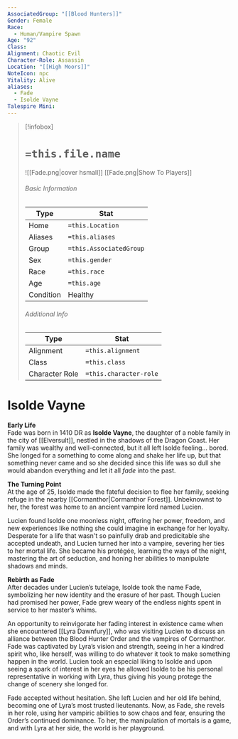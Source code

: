 ```yaml
---
AssociatedGroup: "[[Blood Hunters]]"
Gender: Female
Race:
  - Human/Vampire Spawn
Age: "92"
Class: 
Alignment: Chaotic Evil
Character-Role: Assassin
Location: "[[High Moors]]"
NoteIcon: npc
Vitality: Alive
aliases:
  - Fade
  - Isolde Vayne
Talespire Mini:
---
```


> [!infobox]
> # `=this.file.name`
> ![[Fade.png|cover hsmall]]
> [[Fade.png|Show To Players]]
> ###### Basic Information
> Type |  Stat |
> ---|---|
> Home | `=this.Location` |
> Aliases |`=this.aliases`|
> Group | `=this.AssociatedGroup` |
> Sex | `=this.gender` |
> Race | `=this.race` |
> Age | `=this.age` |
> Condition | Healthy |
> ###### Additional Info
> Type |  Stat |
> ---|---|
> Alignment | `=this.alignment` |
> Class | `=this.class` |
> Character Role | `=this.character-role` |

# Isolde Vayne
**Early Life**  
Fade was born in 1410 DR as **Isolde Vayne**, the daughter of a noble family in the city of [[Elversult]], nestled in the shadows of the Dragon Coast. Her family was wealthy and well-connected, but it all left Isolde feeling... bored. She longed for a something to come along and shake her life up, but that something never came and so she decided since this life was so dull she would abandon everything and let it all *fade* into the past.

**The Turning Point**  
At the age of 25, Isolde made the fateful decision to flee her family, seeking refuge in the nearby [[Cormanthor|Cormanthor Forest]]. Unbeknownst to her, the forest was home to an ancient vampire lord named Lucien.

Lucien found Isolde one moonless night, offering her power, freedom, and new experiences like nothing she could imagine in exchange for her loyalty. Desperate for a life that wasn't so painfully drab and predicitable she accepted undeath, and Lucien turned her into a vampire, severing her ties to her mortal life. She became his protégée, learning the ways of the night, mastering the art of seduction, and honing her abilities to manipulate shadows and minds.

**Rebirth as Fade**  
After decades under Lucien’s tutelage, Isolde took the name Fade, symbolizing her new identity and the erasure of her past. Though Lucien had promised her power, Fade grew weary of the endless nights spent in service to her master’s whims.

An opportunity to reinvigorate her fading interest in existence came when she encountered [[Lyra Dawnfury]], who was visiting Lucien to discuss an alliance between the Blood Hunter Order and the vampires of Cormanthor. Fade was captivated by Lyra’s vision and strength, seeing in her a kindred spirit who, like herself, was willing to do whatever it took to make something happen in the world. Lucien took an especial liking to Isolde and upon seeing a spark of interest in her eyes he allowed Isolde to be his personal representative in working with Lyra, thus giving his young protege the change of scenery she longed for.

Fade accepted without hesitation. She left Lucien and her old life behind, becoming one of Lyra’s most trusted lieutenants. Now, as Fade, she revels in her role, using her vampiric abilities to sow chaos and fear, ensuring the Order’s continued dominance. To her, the manipulation of mortals is a game, and with Lyra at her side, the world is her playground.
